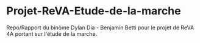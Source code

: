 # Projet-ReVA-Etude-de-la-marche
Repo/Rapport du binôme Dylan Dia - Benjamin Betti pour le projet de ReVA 4A portant sur l'étude de la marche.
